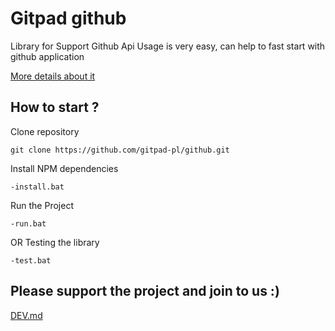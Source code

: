 # Gitpad github
Library for Support Github Api
Usage is very easy, can help to fast start with github application


[More details about it](PACKAGE.md)

## How to start ?

Clone repository

    git clone https://github.com/gitpad-pl/github.git

Install NPM dependencies

    -install.bat

Run the Project

    -run.bat

OR Testing the library

    -test.bat


## Please support the project and join to us :)
[DEV.md](docs/DEV.md)

